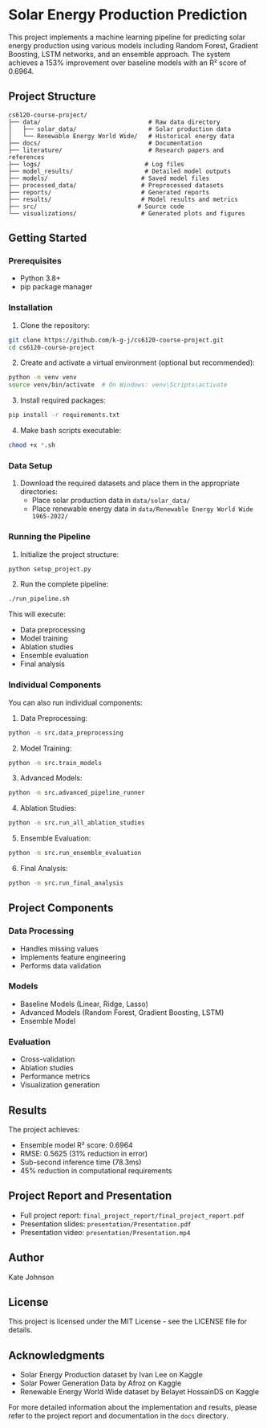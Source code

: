 # Solar Energy Production Prediction

This project implements a machine learning pipeline for predicting solar energy production using various models including Random Forest, Gradient
Boosting, LSTM networks, and an ensemble approach. The system achieves a 153% improvement over baseline models with an R² score of 0.6964.

## Project Structure

```
cs6120-course-project/
├── data/                              # Raw data directory
│   ├── solar_data/                    # Solar production data
│   └── Renewable Energy World Wide/   # Historical energy data
├── docs/                              # Documentation
├── literature/                        # Research papers and references
├── logs/                             # Log files
├── model_results/                    # Detailed model outputs
├── models/                          # Saved model files
├── processed_data/                  # Preprocessed datasets
├── reports/                         # Generated reports
├── results/                         # Model results and metrics
├── src/                            # Source code
└── visualizations/                  # Generated plots and figures
```

## Getting Started

### Prerequisites

- Python 3.8+
- pip package manager

### Installation

1. Clone the repository:

```bash
git clone https://github.com/k-g-j/cs6120-course-project.git
cd cs6120-course-project
```

2. Create and activate a virtual environment (optional but recommended):

```bash
python -m venv venv
source venv/bin/activate  # On Windows: venv\Scripts\activate
```

3. Install required packages:

```bash
pip install -r requirements.txt
```

4. Make bash scripts executable:

```bash
chmod +x *.sh
```

### Data Setup

1. Download the required datasets and place them in the appropriate directories:
    - Place solar production data in `data/solar_data/`
    - Place renewable energy data in `data/Renewable Energy World Wide 1965-2022/`

### Running the Pipeline

1. Initialize the project structure:

```bash
python setup_project.py
```

2. Run the complete pipeline:

```bash
./run_pipeline.sh
```

This will execute:

- Data preprocessing
- Model training
- Ablation studies
- Ensemble evaluation
- Final analysis

### Individual Components

You can also run individual components:

1. Data Preprocessing:

```bash
python -m src.data_preprocessing
```

2. Model Training:

```bash
python -m src.train_models
```

3. Advanced Models:

```bash
python -m src.advanced_pipeline_runner
```

4. Ablation Studies:

```bash
python -m src.run_all_ablation_studies
```

5. Ensemble Evaluation:

```bash
python -m src.run_ensemble_evaluation
```

6. Final Analysis:

```bash
python -m src.run_final_analysis
```

## Project Components

### Data Processing

- Handles missing values
- Implements feature engineering
- Performs data validation

### Models

- Baseline Models (Linear, Ridge, Lasso)
- Advanced Models (Random Forest, Gradient Boosting, LSTM)
- Ensemble Model

### Evaluation

- Cross-validation
- Ablation studies
- Performance metrics
- Visualization generation

## Results

The project achieves:

- Ensemble model R² score: 0.6964
- RMSE: 0.5625 (31% reduction in error)
- Sub-second inference time (78.3ms)
- 45% reduction in computational requirements

## Project Report and Presentation

- Full project report: `final_project_report/final_project_report.pdf`
- Presentation slides: `presentation/Presentation.pdf`
- Presentation video: `presentation/Presentation.mp4`

## Author

Kate Johnson

## License

This project is licensed under the MIT License - see the LICENSE file for details.

## Acknowledgments

- Solar Energy Production dataset by Ivan Lee on Kaggle
- Solar Power Generation Data by Afroz on Kaggle
- Renewable Energy World Wide dataset by Belayet HossainDS on Kaggle

For more detailed information about the implementation and results, please refer to the project report and documentation in the `docs` directory.
